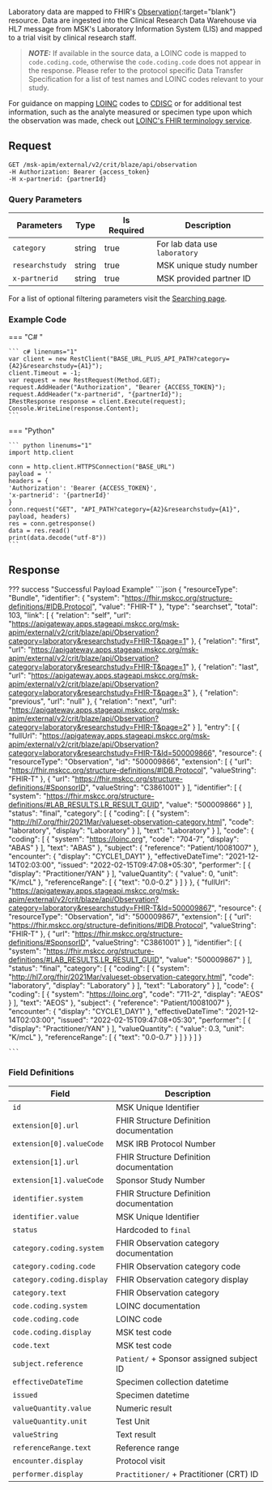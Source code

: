 Laboratory data are mapped to FHIR's [Observation](https://hl7.org/fhir/2021Mar/observation.html){:target="blank"} resource. Data are ingested into the Clinical Research Data Warehouse via HL7 message from MSK's Laboratory Information System (LIS) and mapped to a trial visit by clinical research staff.

> **_NOTE:_** If available in the source data, a LOINC code is mapped to `code.coding.code`, otherwise the `code.coding.code` does not appear in the response. Please refer to the protocol specific Data Transfer Specification for a list of test names and LOINC codes relevant to your study.

For guidance on mapping [LOINC](https://www.cdisc.org/kb/articles/loinc-and-sdtm) codes to [CDISC](https://datascience.cancer.gov/resources/cancer-vocabulary/cdisc-terminology) or for additional test information, such as the analyte measured or specimen type upon which the observation was made, check out [LOINC's FHIR terminology service](https://loinc.org/fhir/). 


## Request
```
GET /msk-apim/external/v2/crit/blaze/api/observation
-H Authorization: Bearer {access_token} 
-H x-partnerid: {partnerId}
```
### Query Parameters
| Parameters      | Type   | Is Required | Description                   |
| --------------- | ------ | ----------- | ----------------------------- |
| `category`      | string | true        | For lab data use `laboratory` |
| `researchstudy` | string | true        | MSK unique study number       |
| `x-partnerid`   | string | true        | MSK provided partner ID       |

For a list of optional filtering parameters visit the [Searching page](/searching).

### Example Code

=== "C# "

    ``` c# linenums="1"
    var client = new RestClient("BASE_URL_PLUS_API_PATH?category={A2}&researchstudy={A1}");
    client.Timeout = -1;
    var request = new RestRequest(Method.GET);
    request.AddHeader("Authorization", "Bearer {ACCESS_TOKEN}");
    request.AddHeader("x-partnerid", "{partnerId}");
    IRestResponse response = client.Execute(request);
    Console.WriteLine(response.Content);
    ```

=== "Python"

    ``` python linenums="1"
    import http.client

    conn = http.client.HTTPSConnection("BASE_URL")
    payload = ''
    headers = {
    'Authorization': 'Bearer {ACCESS_TOKEN}',
    'x-partnerid': '{partnerId}'
    }
    conn.request("GET", "API_PATH?category={A2}&researchstudy={A1}", payload, headers)
    res = conn.getresponse()
    data = res.read()
    print(data.decode("utf-8"))
    ```

## Response

??? success "Successful Payload Example"
    ```json
      {
        "resourceType": "Bundle",
        "identifier": {
            "system": "https://fhir.mskcc.org/structure-definitions/#IDB.Protocol",
            "value": "FHIR-T"
        },
        "type": "searchset",
        "total": 103,
        "link": [
            {
              "relation": "self",
              "url": "https://apigateway.apps.stageapi.mskcc.org/msk-apim/external/v2/crit/blaze/api/Observation?category=laboratory&researchstudy=FHIR-T&page=1"
            },
            {
              "relation": "first",
              "url": "https://apigateway.apps.stageapi.mskcc.org/msk-apim/external/v2/crit/blaze/api/Observation?category=laboratory&researchstudy=FHIR-T&page=1"
            },
            {
              "relation": "last",
              "url": "https://apigateway.apps.stageapi.mskcc.org/msk-apim/external/v2/crit/blaze/api/Observation?category=laboratory&researchstudy=FHIR-T&page=3"
            },
            {
              "relation": "previous",
              "url": "null"
            },
            {
              "relation": "next",
              "url": "https://apigateway.apps.stageapi.mskcc.org/msk-apim/external/v2/crit/blaze/api/Observation?category=laboratory&researchstudy=FHIR-T&page=2"
            }
            ],
    "entry": [
        {
                "fullUrl": "https://apigateway.apps.stageapi.mskcc.org/msk-apim/external/v2/crit/blaze/api/Observation?category=laboratory&researchstudy=FHIR-T&Id=500009866",
                "resource": {
                "resourceType": "Observation",
                "id": "500009866",
                "extension": [
                  {
                    "url": "https://fhir.mskcc.org/structure-definitions/#IDB.Protocol",
                    "valueString": "FHIR-T"
                  },
                  {
                    "url": "https://fhir.mskcc.org/structure-definitions/#SponsorID",
                    "valueString": "C3861001"
                  }
                ],
                "identifier": [
                  {
                    "system": "https://fhir.mskcc.org/structure-definitions/#LAB_RESULTS.LR_RESULT_GUID",
                    "value": "500009866"
                  }
                ],
                "status": "final",
                "category": [
                  {
                    "coding": [
                      {
                        "system": "http://hl7.org/fhir/2021Mar/valueset-observation-category.html",
                        "code": "laboratory",
                        "display": "Laboratory"
                      }
                    ],
                    "text": "Laboratory"
                  }
                ],
                "code": {
                  "coding": [
                    {
                      "system": "https://loinc.org",
                      "code": "704-7",
                      "display": "ABAS"
                    }
                  ],
                  "text": "ABAS"
                },
                "subject": {
                  "reference": "Patient/10081007"
                },
                "encounter": {
                  "display": "CYCLE1_DAY1"
                },
                "effectiveDateTime": "2021-12-14T02:03:00",
                "issued": "2022-02-15T09:47:08+05:30",
                "performer": [
                  {
                    "display": "Practitioner/YAN"
                  }
                ],
                "valueQuantity": {
                  "value": 0,
                  "unit": "K/mcL"
                },
                "referenceRange": [
                  {
                    "text": "0.0-0.2"
                  }
              ]
           }
        },
        {
            "fullUrl": "https://apigateway.apps.stageapi.mskcc.org/msk-apim/external/v2/crit/blaze/api/Observation?category=laboratory&researchstudy=FHIR-T&Id=500009867",
            "resource": {
            "resourceType": "Observation",
            "id": "500009867",
            "extension": [
                {
                "url": "https://fhir.mskcc.org/structure-definitions/#IDB.Protocol",
                "valueString": "FHIR-T"
                },
                {
                "url": "https://fhir.mskcc.org/structure-definitions/#SponsorID",
                "valueString": "C3861001"
                }
            ],
            "identifier": [
                {
                "system": "https://fhir.mskcc.org/structure-definitions/#LAB_RESULTS.LR_RESULT_GUID",
                "value": "500009867"
                }
            ],
            "status": "final",
            "category": [
                {
                "coding": [
                    {
                    "system": "http://hl7.org/fhir/2021Mar/valueset-observation-category.html",
                    "code": "laboratory",
                    "display": "Laboratory"
                    }
                ],
                "text": "Laboratory"
                }
            ],
            "code": {
                "coding": [
                {
                    "system": "https://loinc.org",
                    "code": "711-2",
                    "display": "AEOS"
                }
                ],
                "text": "AEOS"
            },
            "subject": {
                "reference": "Patient/10081007"
            },
            "encounter": {
                "display": "CYCLE1_DAY1"
            },
            "effectiveDateTime": "2021-12-14T02:03:00",
            "issued": "2022-02-15T09:47:08+05:30",
            "performer": [
                {
                "display": "Practitioner/YAN"
                }
            ],
            "valueQuantity": {
                "value": 0.3,
                "unit": "K/mcL"
            },
            "referenceRange": [
                {
                "text": "0.0-0.7"
                }
            ]
          }
        }
      ]
    }
  
    ```
### Field Definitions

| Field                      | Description                                |
| -------------------------- | ------------------------------------------ |
| `id`                       | MSK Unique Identifier                      |
| `extension[0].url`         | FHIR Structure Definition documentation    |
| `extension[0].valueCode`   | MSK IRB Protocol Number                    |
| `extension[1].url`         | FHIR Structure Definition documentation    |
| `extension[1].valueCode`   | Sponsor Study Number                       |
| `identifier.system`        | FHIR Structure Definition documentation    |
| `identifier.value`         | MSK Unique Identifier                      |
| `status`                   | Hardcoded to `final`                       |
| `category.coding.system`   | FHIR Observation category documentation    |
| `category.coding.code`     | FHIR Observation category code             |
| `category.coding.display`  | FHIR Observation category display          |
| `category.text`            | FHIR Observation category                  |
| `code.coding.system`       | LOINC documentation                        |
| `code.coding.code`         | LOINC code                                 |
| `code.coding.display`      | MSK test code                              |
| `code.text`                | MSK test code                              |
| `subject.reference`        | `Patient/` + Sponsor assigned subject ID   |
| `effectiveDateTime`        | Specimen collection datetime               |
| `issued`                   | Specimen datetime                          |
| `valueQuantity.value`      | Numeric result                             |
| `valueQuantity.unit`       | Test Unit                                  |
| `valueString`              | Text result                                |
| `referenceRange.text`      | Reference range                            |
| `encounter.display`        | Protocol visit                             |
| `performer.display`        | `Practitioner/` + Practitioner (CRT) ID    |

